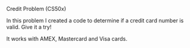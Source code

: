 Credit Problem (CS50x)

In this problem I created a code to determine if a credit card number is valid. Give it a try!

It works with AMEX, Mastercard and Visa cards.